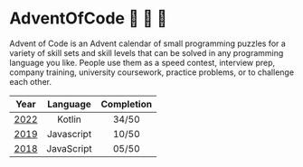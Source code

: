 # AdventOfCode :santa: :christmas_tree: :gift:

Advent of Code is an Advent calendar of small programming puzzles for a variety of skill sets and skill levels that can be solved in any programming language you like. People use them as a speed contest, interview prep, company training, university coursework, practice problems, or to challenge each other.

|                 Year                  |  Language  | Completion |
| :-----------------------------------: | :--------: |:----------:|
| [2022](https://adventofcode.com/2022) |   Kotlin   |   34/50    |
| [2019](https://adventofcode.com/2019) | Javascript |   10/50    |
| [2018](https://adventofcode.com/2018) | JavaScript |   05/50    |
